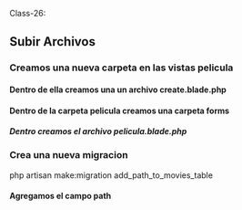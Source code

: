 Class-26:

## Subir Archivos
### Creamos una nueva carpeta en las vistas pelicula
#### Dentro de ella creamos una un archivo create.blade.php
#### Dentro de la carpeta pelicula creamos una carpeta forms
##### Dentro creamos el archivo pelicula.blade.php


### Crea una nueva migracion
php artisan make:migration add_path_to_movies_table
#### Agregamos el campo path
